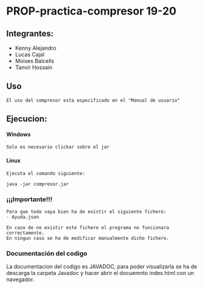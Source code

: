 # PROP-practica-compresor 19-20

## Integrantes:
- Kenny Alejandro
- Lucas Cajal
- Moises Balcells
- Tanvir Hossain


## Uso

    El uso del compresor esta especificado en el "Manual de usuario"


## Ejecucion:
#### Windows

    Solo es necesario clickar sobre el jar

#### Linux
    Ejecuta el comando siguiente:

	java -jar compresor.jar

### ¡¡¡Importante!!!
    Para que todo vaya bien ha de existir el siguiente fichero:
	- Ayuda.json

    En caso de no existir este fichero el programa no funcionara correctamente.
    En ningun caso se ha de modificar manualmente dicho fichero.

### Documentación del codigo
La documentacion del codigo es JAVADOC, para poder visualizarla se ha de descarga
la carpeta Javadoc y hacer abrir el docuemnto index.html con un navegador.

